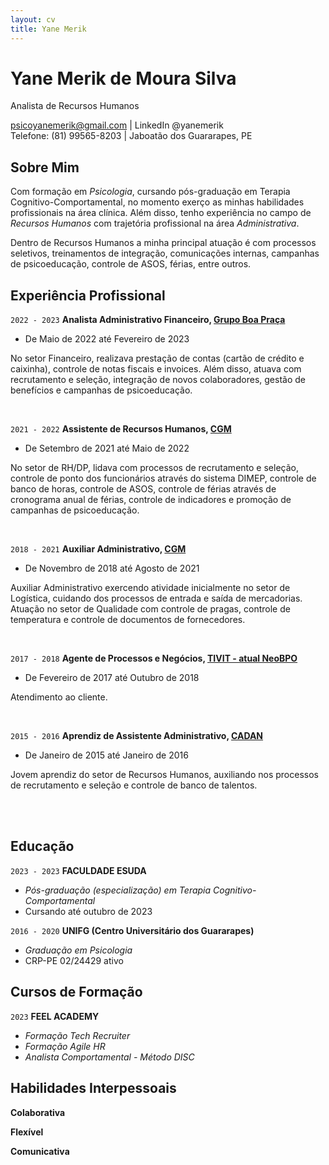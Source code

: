 ```yaml
---
layout: cv
title: Yane Merik
---
```


<!-- https://elipapa.github.io/mycv -->

# Yane Merik de Moura Silva
Analista de Recursos Humanos

<div id="webaddress">
<a href="mailto:psicoyanemerik@gmail.com">psicoyanemerik@gmail.com</a>
| LinkedIn @yanemerik <br> Telefone: (81) 99565-8203 | Jaboatão dos Guararapes, PE
</div>

## Sobre Mim

Com formação em *Psicologia*, cursando pós-graduação em Terapia Cognitivo-Comportamental, no momento exerço as minhas habilidades profissionais na área clínica. Além disso, tenho experiência no campo de *Recursos Humanos* com trajetória profissional na área *Administrativa*.

Dentro de Recursos Humanos a minha principal atuação é com processos seletivos, treinamentos de integração, comunicações internas, campanhas de psicoeducação, controle de ASOS, férias, entre outros.

## Experiência Profissional

`2022 - 2023`
__Analista Administrativo Financeiro, [Grupo Boa Praça](https://www.boapraca.com.br)__
- De Maio de 2022 até Fevereiro de 2023

No setor Financeiro, realizava prestação de contas (cartão de crédito e caixinha), controle de notas fiscais e invoices. Além disso, atuava com recrutamento e seleção, integração de novos colaboradores, gestão de benefícios e campanhas de psicoeducação.

<br>

`2021 - 2022`
__Assistente de Recursos Humanos, [CGM](https://www.grupocgm.com.br)__
- De Setembro de 2021 até Maio de 2022

No setor de RH/DP, lidava com processos de recrutamento e seleção, controle de ponto dos funcionários através do sistema DIMEP, controle de banco de horas, controle de ASOS, controle de férias através de cronograma anual de férias, controle de indicadores e promoção de campanhas de psicoeducação.

<br>

`2018 - 2021`
__Auxiliar Administrativo, [CGM](https://www.grupocgm.com.br)__
- De Novembro de 2018 até Agosto de 2021

Auxiliar Administrativo exercendo atividade inicialmente no setor de Logística, cuidando dos processos de entrada e saída de mercadorias. Atuação no setor de Qualidade com controle de pragas, controle de temperatura e controle de documentos de fornecedores.

<br>

`2017 - 2018`
__Agente de Processos e Negócios, [TIVIT - atual NeoBPO](https://neobpo.com.br)__
- De Fevereiro de 2017 até Outubro de 2018

Atendimento ao cliente.

<br>

`2015 - 2016`
__Aprendiz de Assistente Administrativo, [CADAN](https://www.cadandistribuicao.com.br)__
- De Janeiro de 2015 até Janeiro de 2016

Jovem aprendiz do setor de Recursos Humanos, auxiliando nos processos de recrutamento e seleção e controle de banco de talentos.

<br><br>

## Educação

`2023 - 2023`
__FACULDADE ESUDA__
- *Pós-graduação (especialização) em Terapia Cognitivo-Comportamental*
- Cursando até outubro de 2023

`2016 - 2020`
__UNIFG (Centro Universitário dos Guararapes)__
- *Graduação em Psicologia*
- CRP-PE 02/24429 ativo

## Cursos de Formação

`2023`
__FEEL ACADEMY__
- *Formação Tech Recruiter*
- *Formação Agile HR*
- *Analista Comportamental - Método DISC*

## Habilidades Interpessoais

__Colaborativa__

__Flexível__

__Comunicativa__

<!-- ## CV updated on

12 Março de 2022. -->

